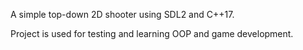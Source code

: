 A simple top-down 2D shooter using SDL2 and C++17. 

Project is used for testing and learning OOP and game development.